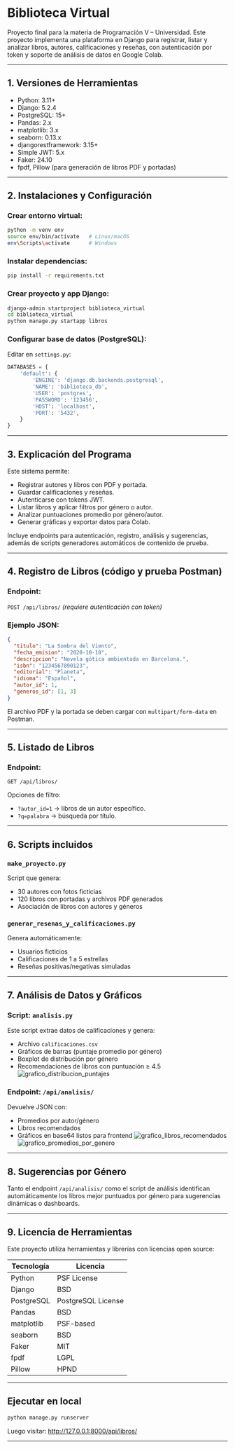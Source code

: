 
# Biblioteca Virtual

Proyecto final para la materia de Programación V – Universidad. Este proyecto implementa una plataforma en Django para registrar, listar y analizar libros, autores, calificaciones y reseñas, con autenticación por token y soporte de análisis de datos en Google Colab.

---

## 1. Versiones de Herramientas

- Python: 3.11+
- Django: 5.2.4
- PostgreSQL: 15+
- Pandas: 2.x
- matplotlib: 3.x
- seaborn: 0.13.x
- djangorestframework: 3.15+
- Simple JWT: 5.x
- Faker: 24.10
- fpdf, Pillow (para generación de libros PDF y portadas)

---

## 2. Instalaciones y Configuración

### Crear entorno virtual:
```bash
python -m venv env
source env/bin/activate   # Linux/macOS
env\Scripts\activate      # Windows
```

### Instalar dependencias:
```bash
pip install -r requirements.txt
```

### Crear proyecto y app Django:
```bash
django-admin startproject biblioteca_virtual
cd biblioteca_virtual
python manage.py startapp libros
```

### Configurar base de datos (PostgreSQL):
Editar en `settings.py`:
```python
DATABASES = {
    'default': {
        'ENGINE': 'django.db.backends.postgresql',
        'NAME': 'biblioteca_db',
        'USER': 'postgres',
        'PASSWORD': '123456',
        'HOST': 'localhost',
        'PORT': '5432',
    }
}
```

---

## 3. Explicación del Programa

Este sistema permite:
- Registrar autores y libros con PDF y portada.
- Guardar calificaciones y reseñas.
- Autenticarse con tokens JWT.
- Listar libros y aplicar filtros por género o autor.
- Analizar puntuaciones promedio por género/autor.
- Generar gráficas y exportar datos para Colab.

Incluye endpoints para autenticación, registro, análisis y sugerencias, además de scripts generadores automáticos de contenido de prueba.

---

## 4. Registro de Libros (código y prueba Postman)

### Endpoint:
`POST /api/libros/` *(requiere autenticación con token)*

### Ejemplo JSON:
```json
{
  "titulo": "La Sombra del Viento",
  "fecha_emision": "2020-10-10",
  "descripcion": "Novela gótica ambientada en Barcelona.",
  "isbn": "1234567890123",
  "editorial": "Planeta",
  "idioma": "Español",
  "autor_id": 1,
  "generos_id": [1, 3]
}
```

El archivo PDF y la portada se deben cargar con `multipart/form-data` en Postman.

---

## 5. Listado de Libros

### Endpoint:
`GET /api/libros/`

Opciones de filtro:

- `?autor_id=1` → libros de un autor específico.
- `?q=palabra` → búsqueda por título.

---

## 6. Scripts incluidos

### `make_proyecto.py`
Script que genera:
- 30 autores con fotos ficticias
- 120 libros con portadas y archivos PDF generados
- Asociación de libros con autores y géneros

### `generar_resenas_y_calificaciones.py`
Genera automáticamente:
- Usuarios ficticios
- Calificaciones de 1 a 5 estrellas
- Reseñas positivas/negativas simuladas

---

## 7. Análisis de Datos y Gráficos

### Script: `analisis.py`
Este script extrae datos de calificaciones y genera:
- Archivo `calificaciones.csv`
- Gráficos de barras (puntaje promedio por género)
- Boxplot de distribución por género
- Recomendaciones de libros con puntuación ≥ 4.5
![grafico_distribucion_puntajes](https://github.com/user-attachments/assets/faabff6d-adb9-4f98-b13e-d7a292537cd8)


### Endpoint: `/api/analisis/`
Devuelve JSON con:
- Promedios por autor/género
- Libros recomendados
- Gráficos en base64 listos para frontend
![grafico_libros_recomendados](https://github.com/user-attachments/assets/2c58a64d-6314-4bcc-a501-45ad3c93079a)
![grafico_promedios_por_genero](https://github.com/user-attachments/assets/8bd8b578-449b-4de4-92f9-0eaa22776546)

---

## 8. Sugerencias por Género

Tanto el endpoint `/api/analisis/` como el script de análisis identifican automáticamente los libros mejor puntuados por género para sugerencias dinámicas o dashboards.

---

## 9. Licencia de Herramientas

Este proyecto utiliza herramientas y librerías con licencias open source:

| Tecnología      | Licencia               |
|----------------|------------------------|
| Python         | PSF License            |
| Django         | BSD                    |
| PostgreSQL     | PostgreSQL License     |
| Pandas         | BSD                    |
| matplotlib     | PSF-based              |
| seaborn        | BSD                    |
| Faker          | MIT                    |
| fpdf           | LGPL                   |
| Pillow         | HPND                   |

---

## Ejecutar en local

```bash
python manage.py runserver
```

Luego visitar: http://127.0.0.1:8000/api/libros/

---
